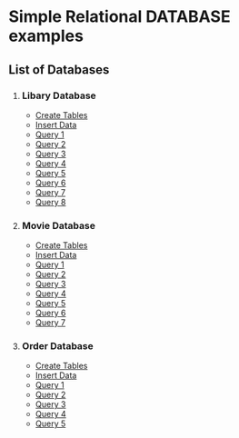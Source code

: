 # Simple Relational DATABASE examples

## List of Databases

1. ### Libary Database

    - [Create Tables](library_database/create_tables.sql)
    - [Insert Data](library_database/insert_data.sql)
    - [Query 1](library_database/query1.sql)
    - [Query 2](library_database/query2.sql)
    - [Query 3](library_database/query3.sql)
    - [Query 4](library_database/query4.sql)
    - [Query 5](library_database/query5.sql)
    - [Query 6](library_database/query6.sql)
    - [Query 7](library_database/query7.sql)
    - [Query 8](library_database/query8.sql)

2. ### Movie Database

    - [Create Tables](movie_database/create_tables.sql)
    - [Insert Data](movie_database/insert_data.sql)
    - [Query 1](movie_database/query1.sql)
    - [Query 2](movie_database/query2.sql)
    - [Query 3](movie_database/query3.sql)
    - [Query 4](movie_database/query4.sql)
    - [Query 5](movie_database/query5.sql)
    - [Query 6](movie_database/query6.sql)
    - [Query 7](movie_database/query7.sql)

3. ### Order Database

    - [Create Tables](order_database/create_tables.sql)
    - [Insert Data](order_database/insert_data.sql)
    - [Query 1](order_database/query1.sql)
    - [Query 2](order_database/query2.sql)
    - [Query 3](order_database/query3.sql)
    - [Query 4](order_database/query4.sql)
    - [Query 5](order_database/query5.sql)

